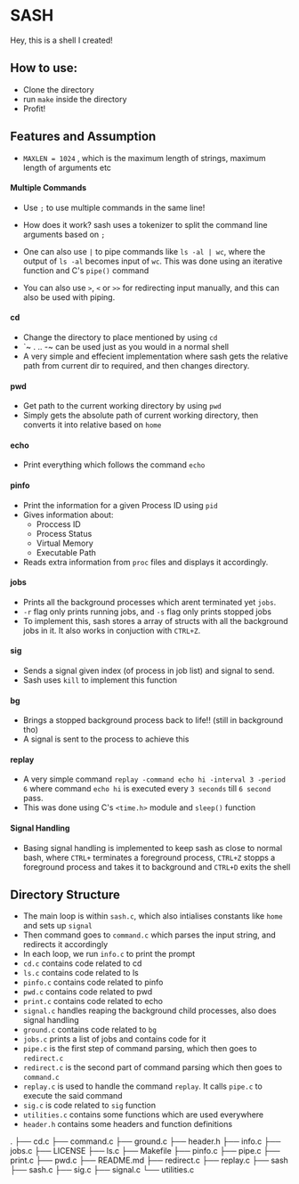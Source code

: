 # SASH

Hey, this is a shell I created!

## How to use:

- Clone the directory
- run `make` inside the directory
- Profit!

## Features and Assumption

* `MAXLEN = 1024` , which is the maximum length of strings, maximum length of arguments etc


#### Multiple Commands

* Use `;` to use multiple commands in the same line!
* How does it work? sash uses a tokenizer to split the command line arguments based on `;`

* One can also use `|` to pipe commands like `ls -al | wc`, where the output of `ls -al` becomes input of `wc`. This was done using an iterative function and C's `pipe()` command

* You can also use `>`, `<` or `>>` for redirecting input manually, and this can also be used with piping.

#### cd 

* Change the directory to place mentioned by using `cd`
* `~ . .. -~ can be used just as you would in a normal shell
* A very simple and effecient implementation where sash gets the relative path from current dir to required, and then changes directory. 

#### pwd

* Get path to the current working directory by using `pwd`
* Simply gets the absolute path of current working directory, then converts it into relative based on `home`

#### echo

* Print everything which follows the command `echo`

#### pinfo

* Print the information for a given Process ID using `pid`
* Gives information about:
    - Proccess ID
    - Process Status
    - Virtual Memory
    - Executable Path
* Reads extra information from `proc` files and displays it accordingly. 

#### jobs

* Prints all the background processes which arent terminated yet `jobs`.
* `-r` flag only prints running jobs, and `-s` flag only prints stopped jobs
* To implement this, sash stores a array of structs with all the background jobs in it. It also works in conjuction with `CTRL+Z`. 

#### sig

* Sends a signal given index (of process in job list) and signal to send.
* Sash uses `kill` to implement this function

#### bg

* Brings a stopped background process back to life!! (still in background tho)
* A signal is sent to the process to achieve this

#### replay

* A very simple command `replay -command echo hi -interval 3 -period 6` where command `echo hi` is executed every `3 seconds` till `6 second` pass.
* This was done using C's `<time.h>` module and `sleep()` function

#### Signal Handling

* Basing signal handling is implemented to keep sash as close to normal bash, where `CTRL+` terminates a foreground process, `CTRL+Z` stopps a foreground process and takes it to background and `CTRL+D` exits the shell

## Directory Structure

* The main loop is within `sash.c`, which also intialises constants like `home` and sets up `signal`
* Then command goes to `command.c` which parses the input string, and redirects it accordingly 
* In each loop, we run `info.c` to print the prompt
* `cd.c` contains code related to cd
* `ls.c` contains code related to ls
* `pinfo.c` contains code related to pinfo
* `pwd.c` contains code related to pwd
* `print.c` contains code related to echo
* `signal.c` handles reaping the background child processes, also does signal handling
* `ground.c` contains code related to `bg`
* `jobs.c` prints a list of jobs and contains code for it
* `pipe.c` is the first step of command parsing, which then goes to `redirect.c`
* `redirect.c` is the second part of command parsing which then goes to `command.c`
* `replay.c` is used to handle the command `replay`. It calls `pipe.c` to execute the said command
* `sig.c` is code related to `sig` function
* `utilities.c` contains some functions which are used everywhere
* `header.h` contains some headers and function definitions

.
├── cd.c
├── command.c
├── ground.c
├── header.h
├── info.c
├── jobs.c
├── LICENSE
├── ls.c
├── Makefile
├── pinfo.c
├── pipe.c
├── print.c
├── pwd.c
├── README.md
├── redirect.c
├── replay.c
├── sash
├── sash.c
├── sig.c
├── signal.c
└── utilities.c


